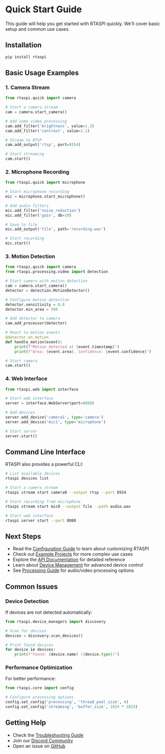 # Quick Start Guide

This guide will help you get started with RTASPI quickly. We'll cover basic setup and common use cases.

## Installation

```bash
pip install rtaspi
```

## Basic Usage Examples

### 1. Camera Stream

```python
from rtaspi.quick import camera

# Start a camera stream
cam = camera.start_camera()

# Add some video processing
cam.add_filter('brightness', value=1.2)
cam.add_filter('contrast', value=1.1)

# Stream to RTSP
cam.add_output('rtsp', port=8554)

# Start streaming
cam.start()
```

### 2. Microphone Recording

```python
from rtaspi.quick import microphone

# Start microphone recording
mic = microphone.start_microphone()

# Add audio filters
mic.add_filter('noise_reduction')
mic.add_filter('gain', db=10)

# Save to file
mic.add_output('file', path='recording.wav')

# Start recording
mic.start()
```

### 3. Motion Detection

```python
from rtaspi.quick import camera
from rtaspi.processing.video import detection

# Start camera with motion detection
cam = camera.start_camera()
detector = detection.MotionDetector()

# Configure motion detection
detector.sensitivity = 0.8
detector.min_area = 500

# Add detector to camera
cam.add_processor(detector)

# React to motion events
@detector.on_motion
def handle_motion(event):
    print(f"Motion detected at {event.timestamp}")
    print(f"Area: {event.area}, Confidence: {event.confidence}")

# Start camera
cam.start()
```

### 4. Web Interface

```python
from rtaspi.web import interface

# Start web interface
server = interface.WebServer(port=8080)

# Add devices
server.add_device('camera1', type='camera')
server.add_device('mic1', type='microphone')

# Start server
server.start()
```

## Command Line Interface

RTASPI also provides a powerful CLI:

```bash
# List available devices
rtaspi devices list

# Start a camera stream
rtaspi stream start camera0 --output rtsp --port 8554

# Start recording from microphone
rtaspi stream start mic0 --output file --path audio.wav

# Start web interface
rtaspi server start --port 8080
```

## Next Steps

- Read the [Configuration Guide](CONFIGURATION.md) to learn about customizing RTASPI
- Check out [Example Projects](PROJECTS.md) for more complex use cases
- Explore the [API Documentation](API.md) for detailed reference
- Learn about [Device Management](devices/README.md) for advanced device control
- See [Processing Guide](processing/README.md) for audio/video processing options

## Common Issues

### Device Detection

If devices are not detected automatically:

```python
from rtaspi.device_managers import discovery

# Scan for devices
devices = discovery.scan_devices()

# Print found devices
for device in devices:
    print(f"Found: {device.name} ({device.type})")
```

### Performance Optimization

For better performance:

```python
from rtaspi.core import config

# Configure processing options
config.set_config('processing', 'thread_pool_size', 4)
config.set_config('streaming', 'buffer_size', 1024 * 1024)
```

## Getting Help

- Check the [Troubleshooting Guide](TROUBLESHOOTING.md)
- Join our [Discord Community](https://discord.gg/rtaspi)
- Open an issue on [GitHub](https://github.com/rtaspi/rtaspi/issues)
